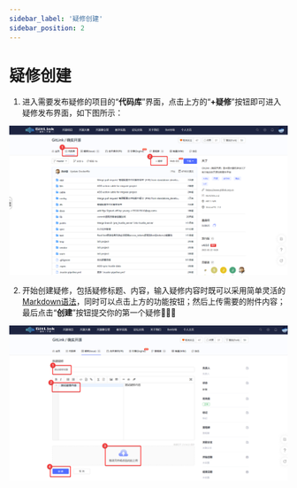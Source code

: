 ```yaml
---
sidebar_label: '疑修创建'      
sidebar_position: 2    
---
```

# 疑修创建

1. 进入需要发布疑修的项目的“**代码库**”界面，点击上方的“**+疑修**”按钮即可进入疑修发布界面，如下图所示：

![进入创建疑修界面](/static/img/Issue/imageIssue2.png)

2. 开始创建疑修，包括疑修标题、内容，输入疑修内容时既可以采用简单灵活的[Markdown语法](https://markdown.com.cn/)，同时可以点击上方的功能按钮；然后上传需要的附件内容；最后点击“**创建**”按钮提交你的第一个疑修🎉🎉🎉

![创建及提交疑修](/static/img/Issue/imageIssue3.png)